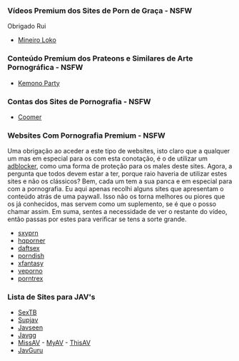 ### Vídeos Premium dos Sites de Porn de Graça - NSFW

Obrigado Rui

- [Mineiro Loko](https://mineiroloko.co/)

### Conteúdo Premium dos Prateons e Similares de Arte Pornográfica - NSFW

- [Kemono Party](https://kemono.party/)

### Contas dos Sites de Pornografia - NSFW

- [Coomer](https://coomer.party/)

### Websites Com Pornografia Premium - NSFW

Uma obrigação ao aceder a este tipo de websites, isto claro que a qualquer um mas em especial para os com esta conotação, é o de utilizar um [adblocker](https://rentry.org/linksuteis#ublock-origin=), como uma forma de proteção para os males deste sites. Agora, a pergunta que todos devem estar a ter, porque raio haveria de utilizar estes sites e não os clássicos? Bem, cada um tem a sua panca e em especial para com a pornografia. Eu aqui apenas recolhi alguns sites que apresentam o conteúdo atrás de uma paywall. Isso não os torna melhores ou piores que os já conhecidos, mas servem como um suplemento, se é que o posso chamar assim. Em suma, sentes a necessidade de ver o restante do vídeo, então passas por estes para verificar se tens a sorte grande.

- [sxyprn](https://sxyprn.net/)
- [hqporner](https://hqporner.com/)
- [daftsex](https://daftsex.com/)
- [porndish](https://www.porndish.com/)
- [xfantasy](https://www.xfantasy.com/en/)
- [veporno](https://www.veporno.net/)
- [porntrex](https://www.porntrex.com/)

### Lista de Sites para JAV's

- [SexTB](https://sextb.net/)
- [Supjav](https://supjav.com/)
- [Javseen](https://javseen.tv/)
- [Javgg](https://javgg.net/)
- [MissAV](https://missav.com/en) - [MyAV](https://myav.com/) - [ThisAV](https://thisav.com/)
- [JavGuru](https://jav.guru/)